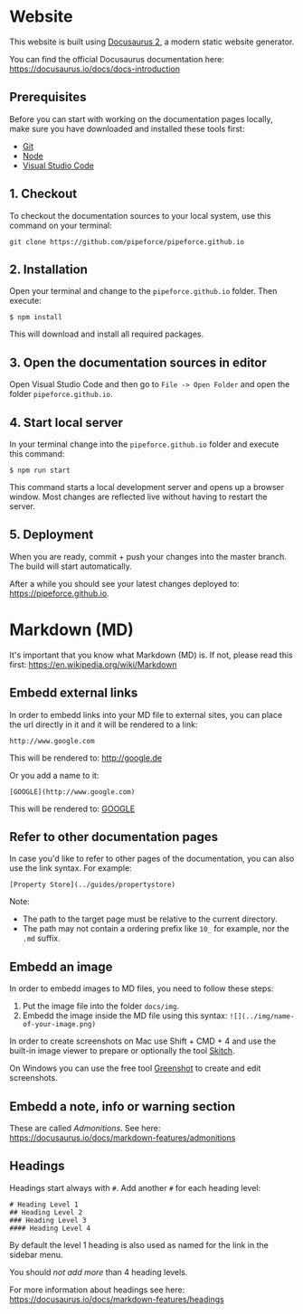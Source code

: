 # Website 

This website is built using [Docusaurus 2](https://docusaurus.io/), a modern static website generator.

You can find the official Docusaurus documentation here: https://docusaurus.io/docs/docs-introduction

## Prerequisites
Before you can start with working on the documentation pages locally, make sure you have downloaded and installed these tools first:

- [Git](https://github.com/git-guides/install-git)
- [Node](https://nodejs.org/en/download/)
- [Visual Studio Code](https://code.visualstudio.com/download)

## 1. Checkout
To checkout the documentation sources to your local system, use this command on your terminal:
```
git clone https://github.com/pipeforce/pipeforce.github.io
```

## 2. Installation
Open your terminal and change to the ``pipeforce.github.io`` folder. Then execute:

```
$ npm install
```
This will download and install all required packages.

## 3. Open the documentation sources in editor

Open Visual Studio Code and then go to ``File -> Open Folder`` and open the folder ``pipeforce.github.io``.


## 4. Start local server

In your terminal change into the ``pipeforce.github.io`` folder and execute this command:

```
$ npm run start
```

This command starts a local development server and opens up a browser window. Most changes are reflected live without having to restart the server.

## 5. Deployment

When you are ready, commit + push your changes into the master branch.
The build will start automatically.

After a while you should see your latest changes deployed to: https://pipeforce.github.io.


# Markdown (MD)

It's important that you know what Markdown (MD) is. If not, please read this first: https://en.wikipedia.org/wiki/Markdown

## Embedd external links

In order to embedd links into your MD file to external sites, you can place the url directly in it and it will be rendered to a link:

```
http://www.google.com
```
This will be rendered to: http://google.de

Or you add a name to it:

```
[GOOGLE](http://www.google.com)
```
This will be rendered to: [GOOGLE](http://www.google.com) 

## Refer to other documentation pages

In case you'd like to refer to other pages of the documentation, you can also use the link syntax. For example:

```
[Property Store](../guides/propertystore)
```

Note:
 - The path to the target page must be relative to the current directory.
 - The path may not contain a ordering prefix like ``10_`` for example, nor the ``.md`` suffix.


## Embedd an image

In order to embedd images to MD files, you need to follow these steps:

  1. Put the image file into the folder ``docs/img``.
  2. Embedd the image inside the MD file using this syntax: ``![](../img/name-of-your-image.png)``

In order to create screenshots on Mac use Shift + CMD + 4 and use the built-in image viewer to prepare or optionally the tool [Skitch](https://apps.apple.com/de/app/skitch/id425955336).

On Windows you can use the free tool [Greenshot](https://getgreenshot.org/downloads/) to create and edit screenshots.

## Embedd a note, info or warning section

These are called *Admonitions*. See here: https://docusaurus.io/docs/markdown-features/admonitions

## Headings

Headings start always with ``#``. Add another ``#`` for each heading level:

```
# Heading Level 1
## Heading Level 2
### Heading Level 3
#### Heading Level 4
```

By default the level 1 heading is also used as named for the link in the sidebar menu.

You should *not add more* than 4 heading levels.

For more information about headings see here:
https://docusaurus.io/docs/markdown-features/headings






